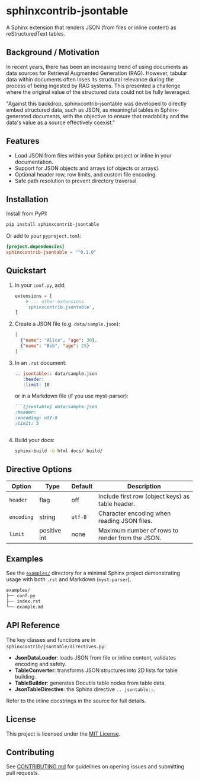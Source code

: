 # sphinxcontrib-jsontable

A Sphinx extension that renders JSON (from files or inline content) as reStructuredText tables.

## Background / Motivation

In recent years, there has been an increasing trend of using documents as data sources for Retrieval Augmented Generation (RAG). However, tabular data within documents often loses its structural relevance during the process of being ingested by RAG systems. This presented a challenge where the original value of the structured data could not be fully leveraged.

"Against this backdrop, sphinxcontrib-jsontable was developed to directly embed structured data, such as JSON, as meaningful tables in Sphinx-generated documents, with the objective to ensure that readability and the data's value as a source effectively coexist."

## Features

* Load JSON from files within your Sphinx project or inline in your documentation.
* Support for JSON objects and arrays (of objects or arrays).
* Optional header row, row limits, and custom file encoding.
* Safe path resolution to prevent directory traversal.

## Installation

Install from PyPI:

```bash
pip install sphinxcontrib-jsontable
```

Or add to your `pyproject.toml`:

```toml
[project.dependencies]
sphinxcontrib-jsontable = "^0.1.0"
```

## Quickstart

1. In your `conf.py`, add:

   ```python
   extensions = [
       # ... other extensions
       'sphinxcontrib.jsontable',
   ]
   ```

2. Create a JSON file (e.g. `data/sample.json`):

   ```json
   [
     {"name": "Alice", "age": 30},
     {"name": "Bob", "age": 25}
   ]
   ```

3. In an `.rst` document:

   ```rst
   .. jsontable:: data/sample.json
      :header:
      :limit: 10
   ```

   or in a Markdown file (if you use myst-parser):

   ````markdown
   ```{jsontable} data/sample.json
   :header:
   :encoding: utf-8
   :limit: 5
   ````

   ```
   ```

4. Build your docs:

   ```bash
   sphinx-build -b html docs/ build/
   ```

## Directive Options

| Option     | Type         | Default | Description                                      |
| ---------- | ------------ | ------- | ------------------------------------------------ |
| `header`   | flag         | off     | Include first row (object keys) as table header. |
| `encoding` | string       | `utf-8` | Character encoding when reading JSON files.      |
| `limit`    | positive int | none    | Maximum number of rows to render from the JSON.  |

## Examples

See the [`examples/`](examples/) directory for a minimal Sphinx project demonstrating usage with both `.rst` and Markdown (`myst-parser`).

```bash
examples/
├── conf.py
├── index.rst
└── example.md
```

## API Reference

The key classes and functions are in `sphinxcontrib/jsontable/directives.py`:

* **JsonDataLoader**: loads JSON from file or inline content, validates encoding and safety.
* **TableConverter**: transforms JSON structures into 2D lists for table building.
* **TableBuilder**: generates Docutils table nodes from table data.
* **JsonTableDirective**: the Sphinx directive `.. jsontable::`.

Refer to the inline docstrings in the source for full details.

## License

This project is licensed under the [MIT License](LICENSE).

## Contributing

See [CONTRIBUTING.md](CONTRIBUTING.md) for guidelines on opening issues and submitting pull requests.

